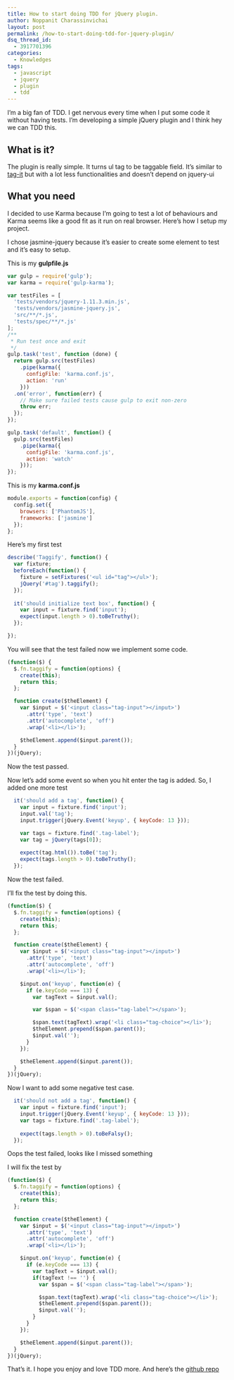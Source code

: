 ```yaml
---
title: How to start doing TDD for jQuery plugin.
author: Noppanit Charassinvichai
layout: post
permalink: /how-to-start-doing-tdd-for-jquery-plugin/
dsq_thread_id:
  - 3917701396
categories:
  - Knowledges
tags:
  - javascript
  - jquery
  - plugin
  - tdd
---
```

I&#8217;m a big fan of TDD. I get nervous every time when I put some code it without having tests. I&#8217;m developing a simple jQuery plugin and I think hey we can TDD this.

## What is it?

The plugin is really simple. It turns ul tag to be taggable field. It&#8217;s similar to [tag-it][1] but with a lot less functionalities and doesn&#8217;t depend on jquery-ui

## What you need

I decided to use Karma because I&#8217;m going to test a lot of behaviours and Karma seems like a good fit as it run on real browser. Here&#8217;s how I setup my project. 

I chose jasmine-jquery because it&#8217;s easier to create some element to test and it&#8217;s easy to setup.

This is my **gulpfile.js**

```javascript
var gulp = require('gulp');
var karma = require('gulp-karma');

var testFiles = [
  'tests/vendors/jquery-1.11.3.min.js',
  'tests/vendors/jasmine-jquery.js',
  'src/**/*.js',
  'tests/spec/**/*.js'
];
/**
 * Run test once and exit
 */
gulp.task('test', function (done) {
  return gulp.src(testFiles)
    .pipe(karma({
      configFile: 'karma.conf.js',
      action: 'run'
    }))
  .on('error', function(err) {
    // Make sure failed tests cause gulp to exit non-zero 
    throw err;
  });
});

gulp.task('default', function() {
  gulp.src(testFiles)
    .pipe(karma({
      configFile: 'karma.conf.js',
      action: 'watch'
    }));
});
```

This is my **karma.conf.js**

``` javascript
module.exports = function(config) {
  config.set({
    browsers: ['PhantomJS'],
    frameworks: ['jasmine']
  });
};
```

Here&#8217;s my first test

``` javascript
describe('Taggify', function() {
  var fixture;
  beforeEach(function() {
    fixture = setFixtures('<ul id="tag"></ul>');
    jQuery('#tag').taggify();
  });
  
  it('should initialize text box', function() {
    var input = fixture.find('input');
    expect(input.length > 0).toBeTruthy();
  });

});
```

You will see that the test failed now we implement some code.

``` javascript
(function($) {
  $.fn.taggify = function(options) {
    create(this);
    return this;
  };

  function create($theElement) {
    var $input = $('<input class="tag-input"></input>')
      .attr('type', 'text')
      .attr('autocomplete', 'off')
      .wrap('<li></li>');

    $theElement.append($input.parent());
  }
})(jQuery);
```

Now the test passed. 

Now let&#8217;s add some event so when you hit enter the tag is added. So, I added one more test

``` javascript
  it('should add a tag', function() {
    var input = fixture.find('input');
    input.val('tag');
    input.trigger(jQuery.Event('keyup', { keyCode: 13 }));

    var tags = fixture.find('.tag-label');
    var tag = jQuery(tags[0]);
    
    expect(tag.html()).toBe('tag');
    expect(tags.length > 0).toBeTruthy();
  });
```

Now the test failed.

I&#8217;ll fix the test by doing this.

``` javascript
(function($) {
  $.fn.taggify = function(options) {
    create(this);
    return this;
  };

  function create($theElement) {
    var $input = $('<input class="tag-input"></input>')
      .attr('type', 'text')
      .attr('autocomplete', 'off')
      .wrap('<li></li>');

    $input.on('keyup', function(e) {
      if (e.keyCode === 13) {
        var tagText = $input.val();

        var $span = $('<span class="tag-label"></span>');

        $span.text(tagText).wrap('<li class="tag-choice"></li>');
        $theElement.prepend($span.parent());
        $input.val('');
      }
    });

    $theElement.append($input.parent());
  }
})(jQuery);
```

Now I want to add some negative test case.

``` javascript
  it('should not add a tag', function() {
    var input = fixture.find('input');
    input.trigger(jQuery.Event('keyup', { keyCode: 13 }));
    var tags = fixture.find('.tag-label');
    
    expect(tags.length > 0).toBeFalsy();
  });
```

Oops the test failed, looks like I missed something

I will fix the test by

``` javascript
(function($) {
  $.fn.taggify = function(options) {
    create(this);
    return this;
  };

  function create($theElement) {
    var $input = $('<input class="tag-input"></input>')
      .attr('type', 'text')
      .attr('autocomplete', 'off')
      .wrap('<li></li>');

    $input.on('keyup', function(e) {
      if (e.keyCode === 13) {
        var tagText = $input.val();
        if(tagText !== '') {
          var $span = $('<span class="tag-label"></span>');

          $span.text(tagText).wrap('<li class="tag-choice"></li>');
          $theElement.prepend($span.parent());
          $input.val('');
        }
      }
    });

    $theElement.append($input.parent());
  }
})(jQuery);
```

That&#8217;s it. I hope you enjoy and love TDD more. And here&#8217;s the [github repo][2]

 [1]: http://aehlke.github.io/tag-it/
 [2]: https://github.com/noppanit/taggify

